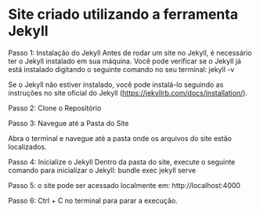 # Site criado utilizando a ferramenta Jekyll

Passo 1: Instalação do Jekyll
Antes de rodar um site no Jekyll, é necessário ter o Jekyll instalado em sua máquina. Você pode verificar se o Jekyll já está instalado digitando o seguinte comando no seu terminal: jekyll -v

Se o Jekyll não estiver instalado, você pode instalá-lo seguindo as instruções no site oficial do Jekyll (https://jekyllrb.com/docs/installation/).

Passo 2: Clone o Repositório 

Passo 3: Navegue até a Pasta do Site

Abra o terminal e navegue até a pasta onde os arquivos do site estão localizados.

Passo 4: Inicialize o Jekyll
Dentro da pasta do site, execute o seguinte comando para inicializar o Jekyll: bundle exec jekyll serve

Passo 5: o site pode ser acessado localmente em:  http://localhost:4000

Passo 6: Ctrl + C no terminal para parar a execução.
